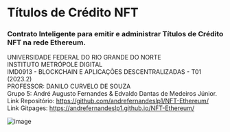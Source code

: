 # Títulos de Crédito NFT
### Contrato Inteligente para emitir e administrar Títulos de Crédito NFT na rede Ethereum.  
  
UNIVERSIDADE FEDERAL DO RIO GRANDE DO NORTE  
INSTITUTO METRÓPOLE DIGITAL  
IMD0913 - BLOCKCHAIN E APLICAÇÕES DESCENTRALIZADAS - T01 (2023.2)  
PROFESSOR: 	DANILO CURVELO DE SOUZA  
Grupo 5: André Augusto Fernandes & Edvaldo Dantas de Medeiros Júnior.  
Link Repositório: https://github.com/andrefernandeslp1/NFT-Ethereum/  
Link Gitpages: https://andrefernandeslp1.github.io/NFT-Ethereum/  

![image](https://raw.githubusercontent.com/andrefernandeslp1/nft/main/auxiliares/Capturar.PNG)

